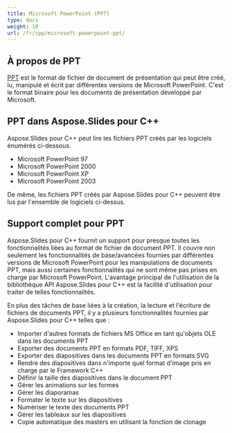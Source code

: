 ```yaml
---
title: Microsoft PowerPoint (PPT)
type: docs
weight: 10
url: /fr/cpp/microsoft-powerpoint-ppt/
---
```


## **À propos de PPT**
[PPT](https://fr.wikipedia.org/wiki/Microsoft_PowerPoint) est le format de fichier de document de présentation qui peut être créé, lu, manipulé et écrit par différentes versions de Microsoft PowerPoint. C'est le format binaire pour les documents de présentation développé par Microsoft. 
## **PPT dans Aspose.Slides pour C++**
Aspose.Slides pour C++ peut lire les fichiers PPT créés par les logiciels énumérés ci-dessous. 

- Microsoft PowerPoint 97
- Microsoft PowerPoint 2000
- Microsoft PowerPoint XP
- Microsoft PowerPoint 2003

De même, les fichiers PPT créés par Aspose.Slides pour C++ peuvent être lus par l'ensemble de logiciels ci-dessus. 
## **Support complet pour PPT**
Aspose.Slides pour C++ fournit un support pour presque toutes les fonctionnalités liées au format de fichier de document PPT. Il couvre non seulement les fonctionnalités de base/avancées fournies par différentes versions de Microsoft PowerPoint pour les manipulations de documents PPT, mais aussi certaines fonctionnalités qui ne sont même pas prises en charge par Microsoft PowerPoint. L'avantage principal de l'utilisation de la bibliothèque API Aspose.Slides pour C++ est la facilité d'utilisation pour traiter de telles fonctionnalités. 

En plus des tâches de base liées à la création, la lecture et l'écriture de fichiers de documents PPT, il y a plusieurs fonctionnalités fournies par Aspose.Slides pour C++ telles que : 

- Importer d'autres formats de fichiers MS Office en tant qu'objets OLE dans les documents PPT
- Exporter des documents PPT en formats PDF, TIFF, XPS
- Exporter des diapositives dans les documents PPT en formats SVG
- Rendre des diapositives dans n'importe quel format d'image pris en charge par le Framework C++
- Définir la taille des diapositives dans le document PPT
- Gérer les animations sur les formes
- Gérer les diaporamas
- Formater le texte sur les diapositives
- Numériser le texte des documents PPT
- Gérer les tableaux sur les diapositives
- Copie automatique des masters en utilisant la fonction de clonage